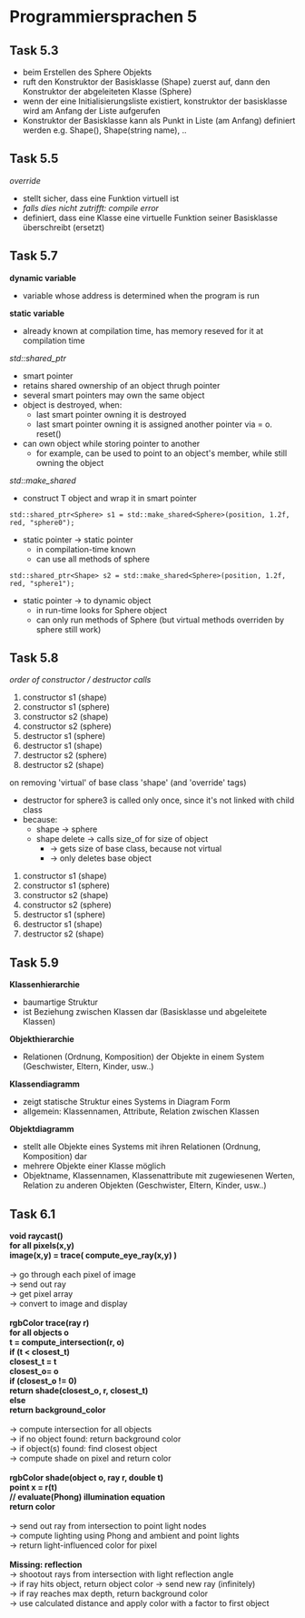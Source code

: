 
# Programmiersprachen 5

## Task 5.3

- beim Erstellen des Sphere Objekts
- ruft den Konstruktor der Basisklasse (Shape) zuerst auf, dann den Konstruktor der abgeleiteten Klasse (Sphere)
- wenn der eine Initialisierungsliste existiert, konstruktor der basisklasse wird am Anfang der Liste aufgerufen
- Konstruktor der Basisklasse kann als Punkt in Liste (am Anfang) definiert werden e.g. Shape(), Shape(string name), ..

## Task 5.5

*override*
- stellt sicher, dass eine Funktion virtuell ist
- *falls dies nicht zutrifft: compile error*
- definiert, dass eine Klasse eine virtuelle Funktion seiner Basisklasse überschreibt (ersetzt)

## Task 5.7

**dynamic variable** 
- variable whose address is determined when the program is run

**static variable**
- already known at compilation time, has memory reseved for it at compilation time

*std::shared_ptr*
- smart pointer
- retains shared ownership of an object thrugh pointer
- several smart pointers may own the same object
- object is destroyed, when:
  - last smart pointer owning it is destroyed
  - last smart pointer owning it is assigned another pointer via = o. reset()
- can own object while storing pointer to another
  - for example, can be used to point to an object's member, while still owning the object

*std::make_shared*
- construct T object and wrap it in smart pointer

`std::shared_ptr<Sphere> s1 = std::make_shared<Sphere>(position, 1.2f, red, "sphere0");`
- static pointer -> static pointer
  - in compilation-time known
  - can use all methods of sphere

`std::shared_ptr<Shape> s2 = std::make_shared<Sphere>(position, 1.2f, red, "sphere1");`
- static pointer -> to dynamic object
  - in run-time looks for Sphere object
  - can only run methods of Sphere (but virtual methods overriden by sphere still work)

## Task 5.8

*order of constructor / destructor calls*
1. constructor s1 (shape)
2. constructor s1 (sphere)
3. constructor s2 (shape)
4. constructor s2 (sphere)
5. destructor s1 (sphere)
6. destructor s1 (shape)
7. destructor s2 (sphere)
8. destructor s2 (shape)

on removing 'virtual' of base class 'shape' (and 'override' tags)
- destructor for sphere3 is called only once, since it's not linked with child class
- because:
  - shape -> sphere
  - shape delete -> calls size_of for size of object 
    - -> gets size of base class, because not virtual 
    - -> only deletes base object 

1. constructor s1 (shape)
2. constructor s1 (sphere)
3. constructor s2 (shape)
4. constructor s2 (sphere)
5. destructor s1 (sphere)
6. destructor s1 (shape)
7. destructor s2 (shape)

## Task 5.9

**Klassenhierarchie**
- baumartige Struktur
- ist Beziehung zwischen Klassen dar (Basisklasse und abgeleitete Klassen)

**Objekthierarchie**
- Relationen (Ordnung, Komposition) der Objekte in einem System (Geschwister, Eltern, Kinder, usw..)

**Klassendiagramm**
- zeigt statische Struktur eines Systems in Diagram Form
- allgemein: Klassennamen, Attribute, Relation zwischen Klassen

**Objektdiagramm**
- stellt alle Objekte eines Systems mit ihren Relationen (Ordnung, Komposition) dar
- mehrere Objekte einer Klasse möglich
- Objektname, Klassennamen, Klassenattribute mit zugewiesenen Werten, Relation zu anderen Objekten (Geschwister, Eltern, Kinder, usw..)

## Task 6.1

**void raycast()<br />
	for all pixels(x,y)<br />
		image(x,y) = trace( compute_eye_ray(x,y) )**<br />
<br />
→ go through each pixel of image<br />
→ send out ray<br />
→ get pixel array<br />
→ convert to image and display<br />
<br />
**rgbColor trace(ray r)<br />
for all objects o<br />
	t = compute_intersection(r, o)<br />
	if (t < closest_t)<br />
		closest_t = t<br />
		closest_o= o<br />
	if (closest_o != 0)<br />
		return shade(closest_o, r, closest_t)<br />
	else<br />
		return background_color**<br />
<br />
→ compute intersection for all objects<br />
→ if no object found: return background color<br />
→ if object(s) found: find closest object<br />
→ compute shade on pixel and return color<br />
<br />
**rgbColor shade(object o, ray r, double t)<br />
	point x = r(t)<br />
	// evaluate(Phong) illumination equation<br />
	return color**<br />
<br />
→ send out ray from intersection to point light nodes<br />
→ compute lighting using Phong and ambient and point lights<br />
→ return light-influenced color for pixel<br />
<br />
**Missing: reflection**<br />
→ shootout rays from intersection with light reflection angle<br />
→ if ray hits object, return object color →  send new ray (infinitely)<br />
→ if ray reaches max depth, return background color<br />
→ use calculated distance and apply color with a factor to first object